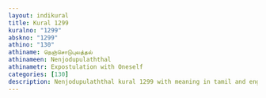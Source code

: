 ```yaml
---
layout: indikural
title: Kural 1299
kuralno: "1299"
abskno: "1299"
athino: "130"
athiname: நெஞ்சொடுபுலத்தல்
athinameen: Nenjodupulaththal
athinametr: Expostulation with Oneself
categories: [130]
description: Nenjodupulaththal kural 1299 with meaning in tamil and english 
---
```



